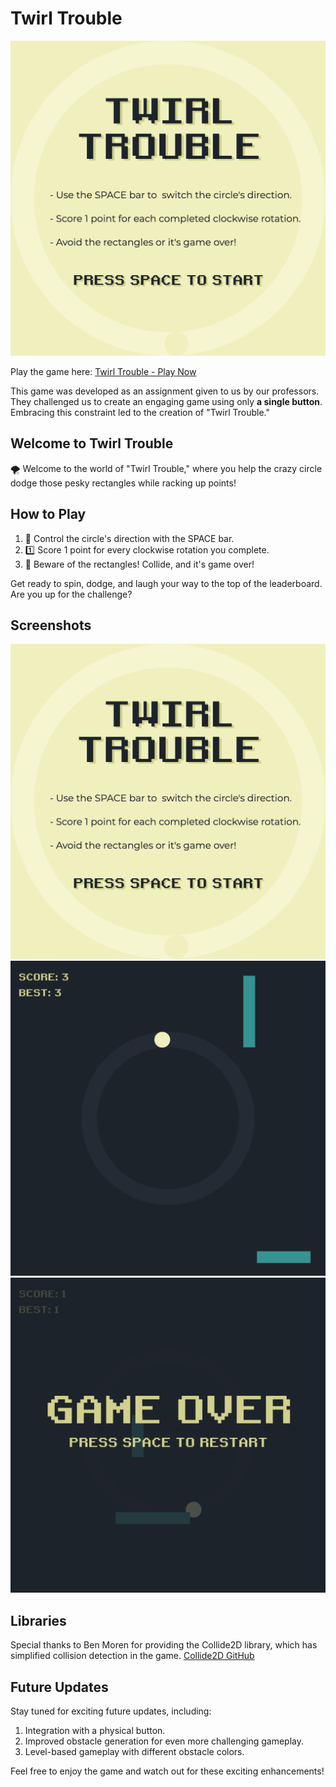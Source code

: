# Twirl Trouble

![Game Preview](https://github.com/hetnagda/hello-world-25-Homework/blob/main/week07-twirlTrouble/screenshots/splash-screen.png)

Play the game here: [Twirl Trouble - Play Now](https://editor.p5js.org/hetnagda/full/eHD2gkjyp)

This game was developed as an assignment given to us by our professors. They challenged us to create an engaging game using only __a single button__. Embracing this constraint led to the creation of "Twirl Trouble."

## Welcome to Twirl Trouble

🌪️ Welcome to the world of "Twirl Trouble," where you help the crazy circle dodge those pesky rectangles while racking up points!

## How to Play

1. 🔄 Control the circle's direction with the SPACE bar.
2. 1️⃣ Score 1 point for every clockwise rotation you complete.
3. 🚧 Beware of the rectangles! Collide, and it's game over!

Get ready to spin, dodge, and laugh your way to the top of the leaderboard. Are you up for the challenge?

## Screenshots

![Splash Screen](https://github.com/hetnagda/hello-world-25-Homework/blob/main/week07-twirlTrouble/screenshots/splash-screen.png)
![Game Screen](https://github.com/hetnagda/hello-world-25-Homework/blob/main/week07-twirlTrouble/screenshots/game-screen.png)
![Lose Screen](https://github.com/hetnagda/hello-world-25-Homework/blob/main/week07-twirlTrouble/screenshots/lose-screen.png)

## Libraries

Special thanks to Ben Moren for providing the Collide2D library, which has simplified collision detection in the game. [Collide2D GitHub](https://github.com/bmoren/p5.collide2D)

## Future Updates

Stay tuned for exciting future updates, including:

1. Integration with a physical button.
2. Improved obstacle generation for even more challenging gameplay.
3. Level-based gameplay with different obstacle colors.

Feel free to enjoy the game and watch out for these exciting enhancements!

